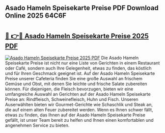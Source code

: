 ## Asado Hameln Speisekarte Preise PDF Download Online 2025 64C6F

# <h2><a href="http://gc5hid.nevu.top/?p=Asado+Hameln+Speisekarte+Preise">🔗 👉🔴 Asado Hameln Speisekarte Preise 2025 PDF</a></h2>

[![Asado Hameln Speisekarte Preise 2025 PDF](https://i.imgur.com/dBaPXMq.png)](http://gc5hid.nevu.top/?p=Asado+Hameln+Speisekarte+Preise)
Die Asado Hameln Speisekarte Preise ist nicht nur eine Liste von Gerichten in einem Restaurant oder Café, sondern auch Ihre Gelegenheit, etwas zu finden, das köstlich und für Ihren Geschmack geeignet ist. Auf der Asado Hameln Speisekarte Preise unserer Cafeteria finden Sie eine große Auswahl an frischem Gemüse und Obst, mit denen Sie leichte und frische Salate zubereiten können. Für diejenigen, die Fleisch bevorzugen, bieten wir eine umfangreiche Auswahl an Gerichten auf der Asado Hameln Speisekarte Preise an: Rindfleisch, Schweinefleisch, Huhn und Fisch. Unseren Auserwählten bieten wir Gourmet-Gerichte wie Schaschlik und Steak an, die auf einem alten Feuer zubereitet werden. Wenn es Ihnen schwer fällt, etwas zu finden, das Ihnen auf der Asado Hameln Speisekarte Preise gefällt, ist unser Team bereit zu helfen und Ihnen einen komfortablen und angenehmen Service zu bieten.
